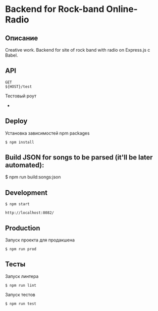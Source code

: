 Backend for Rock-band Online-Radio
==================================

Описание
--------

Creative work. Backend for site of rock band with radio on Express.js с Babel.


API
---

    GET
    ${HOST}/test

Тестовый роут

*

Deploy
------

Установка зависимостей npm packages

    $ npm install


Build JSON for songs to be parsed (it'll be later automated):
-------------------------------------------------------------

$ npm run build:songs:json


Development
-----------

    $ npm start

    http://localhost:8082/

Production
----------

Запуск проекта для продакшена

    $ npm run prod

Тесты
-----

Запуск линтера

    $ npm run lint

Запуск тестов

    $ npm run test
